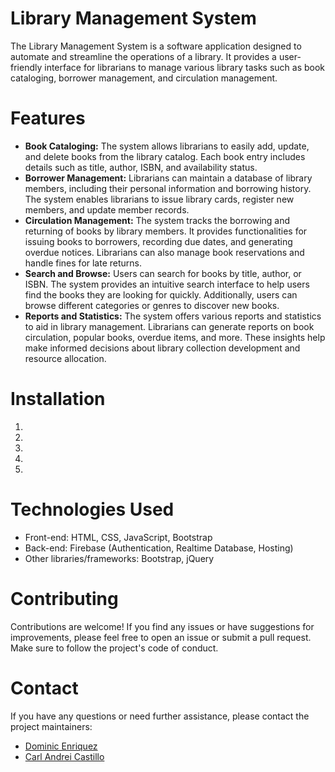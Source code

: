   # Library Management System 
  The Library Management System is a software application designed to automate and streamline the operations of a library. It provides a user-friendly interface for librarians to manage various library tasks such as book cataloging, borrower management, and circulation management. 

  # Features
   <ul>
      <li><b>Book Cataloging:</b> The system allows librarians to easily add, update, and delete books from the library catalog. Each book entry includes details such as title, author, ISBN, and availability status.</li>
      <li><b>Borrower Management:</b> Librarians can maintain a database of library members, including their personal information and borrowing history. The system enables librarians to issue library cards, register new members, and update member records.</li>
      <li><b>Circulation Management:</b> The system tracks the borrowing and returning of books by library members. It provides functionalities for issuing books to borrowers, recording due dates, and generating overdue notices. Librarians can also manage book reservations and handle fines for late returns.</li>
      <li><b>Search and Browse:</b> Users can search for books by title, author, or ISBN. The system provides an intuitive search interface to help users find the books they are looking for quickly. Additionally, users can browse different categories or genres to discover new books.</li>
      <li><b>Reports and Statistics:</b> The system offers various reports and statistics to aid in library management. Librarians can generate reports on book circulation, popular books, overdue items, and more. These insights help make informed decisions about library collection development and resource allocation.</li>
   </ul>

   # Installation
    
   <ol>
      <li></li>
      <li></li>
      <li></li>
      <li></li>
      <li></li>
   </ol>

   # Technologies Used
    
   <ul>
      <li>Front-end: HTML, CSS, JavaScript, Bootstrap</li>
      <li>Back-end: Firebase (Authentication, Realtime Database, Hosting)</li>
      <li>Other libraries/frameworks: Bootstrap, jQuery</li>
   </ul>
   
   # Contributing
   
   Contributions are welcome! If you find any issues or have suggestions for improvements, please feel free to open an issue or submit a pull request. Make sure to follow the project's code of conduct.
   
   # Contact
   
   If you have any questions or need further assistance, please contact the project maintainers:
   
  
  - [Dominic Enriquez](mailto:nickenriquez23@gmail.com)
  - [Carl Andrei Castillo](mailto:caca.castillo.up@phinmaed.com)

 

